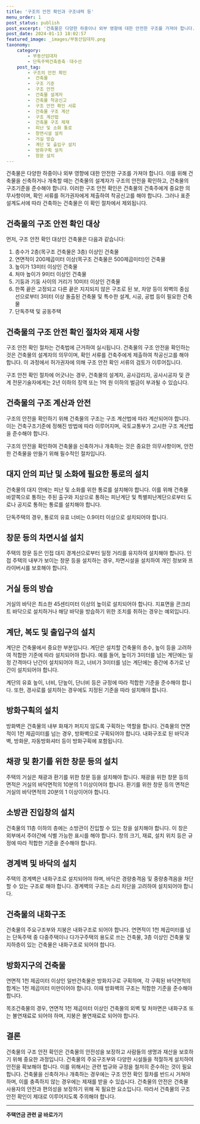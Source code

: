 ```yaml
---
title: '구조의 안전 확인과 구조내력 등'
menu_order: 1
post_status: publish
post_excerpt: '건축물은 다양한 하중이나 외부 영향에 대한 안전한 구조를 가져야 합니다. 이를 위해 건축물을 신축하거나 개축할 때는 건축물의 설계자가 구조의 안전을 확인하고, 건축물의 구조기준을 준수해야 합니다. 이러한 구조 안전 확인은 건축물의 건축주에게 중요한 의무사항이며, 확인 서류를 허가권자에게 제출하여 착공신고를 해야 합니다. 그러나 표준설계도서에 따라 건축하는 건축물은 이 확인 절차에서 제외됩니다.'
post_date: 2024-01-13 18:02:57
featured_image: _images/부동산임대차.png
taxonomy:
    category:
        - 부동산임대차
        - 단독주택건축증축ㆍ대수선
    post_tag:
        - 구조의 안전 확인
        -  건축물
        -  구조 기준
        -  구조 안전
        -  건축물 설계자
        -  건축물 착공신고
        -  구조 안전 확인 서류
        -  건축물 구조 계산
        -  구조 계산법
        -  건축물 구조 제재
        -  피난 및 소화 통로
        -  창면시설 설치
        -  거실 방습
        -  계단 및 출입구 설치
        -  방화구획 설치
        -  창문 설치
---
```



건축물은 다양한 하중이나 외부 영향에 대한 안전한 구조를 가져야 합니다. 이를 위해 건축물을 신축하거나 개축할 때는 건축물의 설계자가 구조의 안전을 확인하고, 건축물의 구조기준을 준수해야 합니다. 이러한 구조 안전 확인은 건축물의 건축주에게 중요한 의무사항이며, 확인 서류를 허가권자에게 제출하여 착공신고를 해야 합니다. 그러나 표준설계도서에 따라 건축하는 건축물은 이 확인 절차에서 제외됩니다.

## 건축물의 구조 안전 확인 대상

먼저, 구조 안전 확인 대상인 건축물은 다음과 같습니다:

1. 층수가 2층(목구조 건축물은 3층) 이상인 건축물
2. 연면적이 200제곱미터 이상(목구조 건축물은 500제곱미터)인 건축물
3. 높이가 13미터 이상인 건축물
4. 처마 높이가 9미터 이상인 건축물
5. 기둥과 기둥 사이의 거리가 10미터 이상인 건축물
6. 한쪽 끝은 고정되고 다른 끝은 지지되지 않은 구조로 된 보, 차양 등이 외벽의 중심선으로부터 3미터 이상 돌출된 건축물 및 특수한 설계, 시공, 공법 등이 필요한 건축물
7. 단독주택 및 공동주택

## 건축물의 구조 안전 확인 절차와 제재 사항

구조 안전 확인 절차는 건축법에 근거하여 실시됩니다. 건축물의 구조 안전을 확인하는 것은 건축물의 설계자의 의무이며, 확인 서류를 건축주에게 제출하여 착공신고를 해야 합니다. 이 과정에서 허가권자에 의해 구조 안전 확인 서류의 검토가 이루어집니다. 

구조 안전 확인 절차에 어긋나는 경우, 건축물의 설계자, 공사감리자, 공사시공자 및 관계 전문기술자에게는 2년 이하의 징역 또는 1억 원 이하의 벌금이 부과될 수 있습니다.

## 건축물의 구조 계산과 안전

구조의 안전을 확인하기 위해 건축물의 구조는 구조 계산법에 따라 계산되어야 합니다. 이는 건축구조기준에 정해진 방법에 따라 이루어지며, 국토교통부가 고시한 구조 계산법을 준수해야 합니다.

구조의 안전을 확인하여 건축물을 신축하거나 개축하는 것은 중요한 의무사항이며, 안전한 건축물을 만들기 위해 필수적인 절차입니다.

## 대지 안의 피난 및 소화에 필요한 통로의 설치

건축물의 대지 안에는 피난 및 소화를 위한 통로를 설치해야 합니다. 이를 위해 건축물 바깥쪽으로 통하는 주된 출구와 지상으로 통하는 피난계단 및 특별피난계단으로부터 도로나 공지로 통하는 통로를 설치해야 합니다.

단독주택의 경우, 통로의 유효 너비는 0.9미터 이상으로 설치되어야 합니다.

## 창문 등의 차면시설 설치

주택의 창문 등은 인접 대지 경계선으로부터 일정 거리를 유지하여 설치해야 합니다. 인접 주택의 내부가 보이는 창문 등을 설치하는 경우, 차면시설을 설치하여 개인 정보와 프라이버시를 보호해야 합니다.

## 거실 등의 방습

거실의 바닥은 최소한 45센티미터 이상의 높이로 설치되어야 합니다. 지표면을 콘크리트 바닥으로 설치하거나 해당 바닥을 방습하기 위한 조치를 취하는 경우는 예외입니다.

## 계단, 복도 및 출입구의 설치

계단은 건축물에서 중요한 부분입니다. 계단은 설치할 건축물의 층수, 높이 등을 고려하여 적합한 기준에 따라 설치되어야 합니다. 예를 들어, 높이가 3미터를 넘는 계단에는 일정 간격마다 난간이 설치되어야 하고, 너비가 3미터를 넘는 계단에는 중간에 추가로 난간이 설치되어야 합니다.

계단의 유효 높이, 너비, 단높이, 단너비 등은 규정에 따라 적합한 기준을 준수해야 합니다. 또한, 경사로를 설치하는 경우에도 지정된 기준을 따라 설치해야 합니다.

## 방화구획의 설치

방화벽은 건축물의 내부 화재가 퍼지지 않도록 구획하는 역할을 합니다. 건축물의 연면적이 1천 제곱미터를 넘는 경우, 방화벽으로 구획되어야 합니다. 내화구조로 된 바닥과 벽, 방화문, 자동방화셔터 등이 방화구획에 포함됩니다.

## 채광 및 환기를 위한 창문 등의 설치

주택의 거실은 채광과 환기를 위한 창문 등을 설치해야 합니다. 채광을 위한 창문 등의 면적은 거실의 바닥면적의 10분의 1 이상이어야 합니다. 환기를 위한 창문 등의 면적은 거실의 바닥면적의 20분의 1 이상이어야 합니다.

## 소방관 진입창의 설치

건축물의 11층 이하의 층에는 소방관이 진입할 수 있는 창을 설치해야 합니다. 이 창은 외부에서 주야간에 식별 가능한 표시를 해야 합니다. 창의 크기, 재료, 설치 위치 등은 규정에 따라 적합한 기준을 준수해야 합니다.

## 경계벽 및 바닥의 설치

주택의 경계벽은 내화구조로 설치되어야 하며, 바닥은 경량충격음 및 중량충격음을 차단할 수 있는 구조로 해야 합니다. 경계벽의 구조는 소리 차단을 고려하여 설치되어야 합니다.

## 건축물의 내화구조

건축물의 주요구조부와 지붕은 내화구조로 되어야 합니다. 연면적이 1천 제곱미터를 넘는 단독주택 중 다중주택이나 다가구주택의 용도로 쓰는 건축물, 3층 이상인 건축물 및 지하층이 있는 건축물은 내화구조로 되어야 합니다.

## 방화지구의 건축물

연면적 1천 제곱미터 이상인 일반건축물은 방화지구로 구획하며, 각 구획된 바닥면적의 합계는 1천 제곱미터 미만이어야 합니다. 이때 방화벽의 구조는 적합한 기준을 준수해야 합니다.

목조건축물의 경우, 연면적 1천 제곱미터 이상인 건축물의 외벽 및 처마면은 내화구조 또는 불연재료로 되어야 하며, 지붕은 불연재료로 되어야 합니다.

## 결론

건축물의 구조 안전 확인은 건축물의 안전성을 보장하고 사람들의 생명과 재산을 보호하기 위해 중요한 과정입니다. 건축물의 주요구조부와 다양한 시설들을 적절하게 설치하여 안전을 확보해야 합니다. 이를 위해서는 관련 법규와 규정을 철저히 준수하는 것이 필요합니다. 건축물을 신축하거나 개축하는 경우에는 구조 안전 확인 절차를 반드시 거쳐야 하며, 이를 충족하지 않는 경우에는 제재를 받을 수 있습니다. 건축물의 안전은 건축물 사용자의 안전과 편의성을 보장하기 위해 꼭 필요한 요소입니다. 따라서 건축물의 구조 안전 확인이 제대로 이루어지도록 주의해야 합니다.
<!-- wp:separator -->
<hr class="wp-block-separator has-alpha-channel-opacity"/>
<!-- /wp:separator -->

<!-- wp:group {"backgroundColor":"base","layout":{"type":"constrained"}} -->
<div class="wp-block-group has-base-background-color has-background"><!-- wp:paragraph {"align":"center","fontSize":"medium"} -->
<p class="has-text-align-center has-large-font-size"><strong>주택연금 관련 글 바로가기</strong></p>
<!-- /wp:paragraph -->


<!-- wp:latest-posts
{"categories":[{"id":14528,"count":19,"description":"","link":"https://uknowlaw.com/category/%ec%a3%bc%ed%83%9d%ec%97%b0%ea%b8%88/","name":"주택연금","slug":"주택연금","taxonomy":"category","parent":0,"meta":[],"_links":{"self":[{"href":"https://uknowlaw.com/wp-json/wp/v2/categories/14528"}],"collection":[{"href":"https://uknowlaw.com/wp-json/wp/v2/categories"}],"about":[{"href":"https://uknowlaw.com/wp-json/wp/v2/taxonomies/category"}],"wp:post_type":[{"href":"https://uknowlaw.com/wp-json/wp/v2/posts?categories=14528"}],"curies":[{"name":"wp","href":"https://api.w.org/{rel}","templated":true}]}}],"postsToShow":100,"excerptLength":28,"postLayout":"grid","columns":2,"featuredImageAlign":"left","featuredImageSizeSlug":"large","fontSize":"small"} /--></div>
<!-- /wp:group -->